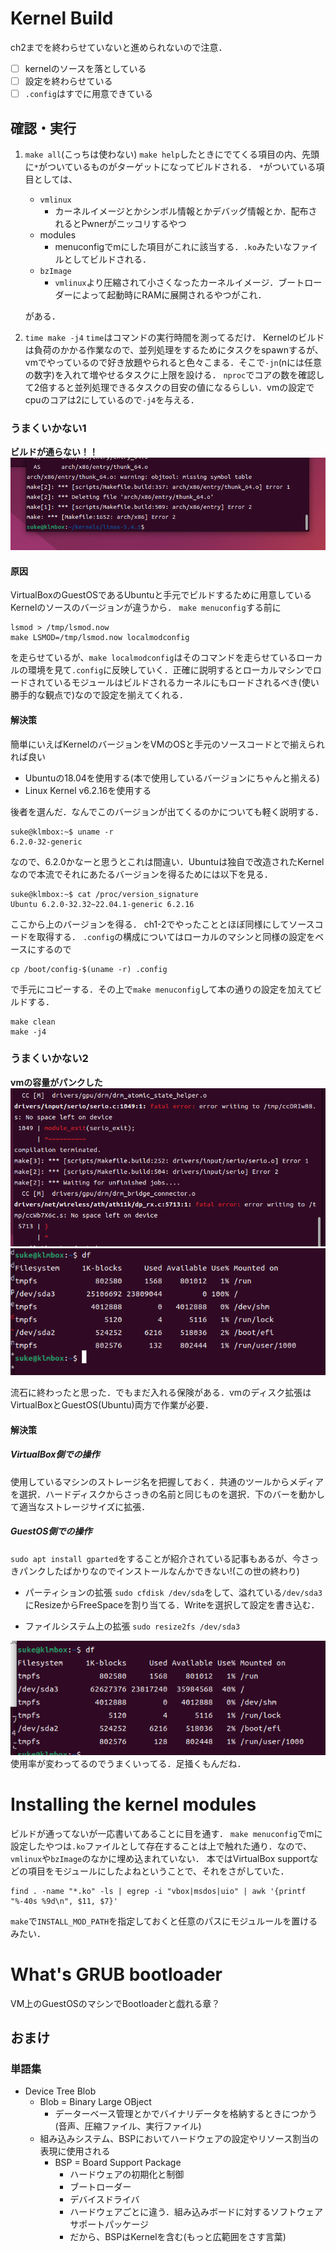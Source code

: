 # Kernel Build
ch2までを終わらせていないと進められないので注意．
- [ ] kernelのソースを落としている
- [ ] 設定を終わらせている
- [ ] `.config`はすでに用意できている

## 確認・実行
1. `make all`(こっちは使わない)
   `make help`したときにでてくる項目の内、先頭に`*`がついているものがターゲットになってビルドされる．
   `*`がついている項目としては、
   * `vmlinux`
     * カーネルイメージとかシンボル情報とかデバッグ情報とか．配布されるとPwnerがニッコリするやつ
   * modules
     * menuconfigでmにした項目がこれに該当する．`.ko`みたいなファイルとしてビルドされる．
   * `bzImage`
     * `vmlinux`より圧縮されて小さくなったカーネルイメージ．ブートローダーによって起動時にRAMに展開されるやつがこれ．

   がある．
2. `time make -j4`
   `time`はコマンドの実行時間を測ってるだけ．
   Kernelのビルドは負荷のかかる作業なので、並列処理をするためにタスクをspawnするが、vmでやっているので好き放題やられると色々こまる．そこで`-jn`(nには任意の数字)を入れて増やせるタスクに上限を設ける．
   `nproc`でコアの数を確認して2倍すると並列処理できるタスクの目安の値になるらしい．vmの設定でcpuのコアは2にしているので`-j4`を与える．

### うまくいかない1
**ビルドが通らない！！**
![what](img/buildfaild.png)

#### 原因
VirtualBoxのGuestOSであるUbuntuと手元でビルドするために用意しているKernelのソースのバージョンが違うから．
`make menuconfig`する前に
```
lsmod > /tmp/lsmod.now
make LSMOD=/tmp/lsmod.now localmodconfig
```
を走らせているが、`make localmodconfig`はそのコマンドを走らせているローカルの環境を見て`.config`に反映していく．正確に説明するとローカルマシンでロードされているモジュールはビルドされるカーネルにもロードされるべき(使い勝手的な観点で)なので設定を揃えてくれる．

#### 解決策
簡単にいえばKernelのバージョンをVMのOSと手元のソースコードとで揃えられれば良い
* Ubuntuの18.04を使用する(本で使用しているバージョンにちゃんと揃える)
* Linux Kernel v6.2.16を使用する

後者を選んだ．なんでこのバージョンが出てくるのかについても軽く説明する．
```
suke@klmbox:~$ uname -r
6.2.0-32-generic
```
なので、6.2.0かなーと思うとこれは間違い．Ubuntuは独自で改造されたKernelなので本流でそれにあたるバージョンを得るためには以下を見る．
```
suke@klmbox:~$ cat /proc/version_signature
Ubuntu 6.2.0-32.32~22.04.1-generic 6.2.16
```
ここから上のバージョンを得る．
ch1-2でやったこととほぼ同様にしてソースコードを取得する．
`.config`の構成についてはローカルのマシンと同様の設定をベースにするので
```
cp /boot/config-$(uname -r) .config
```
で手元にコピーする．その上で`make menuconfig`して本の通りの設定を加えてビルドする．
```
make clean
make -j4
```

### うまくいかない2
**vmの容量がパンクした**
![what](img/nospace.png)
![what](img/nospace1.png)

流石に終わったと思った．でもまだ入れる保険がある．vmのディスク拡張はVirtualBoxとGuestOS(Ubuntu)両方で作業が必要．

#### 解決策
##### VirtualBox側での操作
使用しているマシンのストレージ名を把握しておく．共通のツールからメディアを選択．ハードディスクからさっきの名前と同じものを選択．下のバーを動かして適当なストレージサイズに拡張．

##### GuestOS側での操作
`sudo apt install gparted`をすることが紹介されている記事もあるが、今さっきパンクしたばかりなのでインストールなんかできない!(この世の終わり)

* パーティションの拡張
`sudo cfdisk /dev/sda`をして、溢れている`/dev/sda3`にResizeからFreeSpaceを割り当てる．Writeを選択して設定を書き込む．

* ファイルシステム上の拡張
`sudo resize2fs /dev/sda3`

![what](img/nospace2.png)
使用率が変わってるのでうまくいってる．足掻くもんだね．

# Installing the kernel modules
ビルドが通ってないが一応書いてあることに目を通す．
`make menuconfig`でmに設定したやつは`.ko`ファイルとして存在することは上で触れた通り．なので、`vmlinux`や`bzImage`のなかに埋め込まれていない．
本ではVirtualBox supportなどの項目をモジュールにしたよねということで、それをさがしていた．
```
find . -name "*.ko" -ls | egrep -i "vbox|msdos|uio" | awk '{printf "%-40s %9d\n", $11, $7}'
```
`make`で`INSTALL_MOD_PATH`を指定しておくと任意のパスにモジュルールを置けるみたい．

# What's GRUB bootloader
VM上のGuestOSのマシンでBootloaderと戯れる章？

## おまけ
### 単語集
* Device Tree Blob
  * Blob = Binary Large OBject
    * データーベース管理とかでバイナリデータを格納するときにつかう(音声、圧縮ファイル、実行ファイル)
  * 組み込みシステム、BSPにおいてハードウェアの設定やリソース割当の表現に使用される
    * BSP = Board Support Package
      * ハードウェアの初期化と制御
      * ブートローダー
      * デバイスドライバ
      * ハードウェアごとに違う．組み込みボードに対するソフトウェアサポートパッケージ
      * だから、BSPはKernelを含む(もっと広範囲をさす言葉)